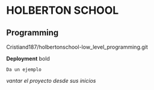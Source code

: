 # HOLBERTON SCHOOL



## Programming

Cristiand187/holbertonschool-low_level_programming.git

 **Deployment** bold

```
Da un ejemplo
```

_vantar el proyecto desde sus inicios_


